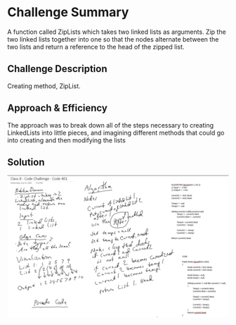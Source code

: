 # Challenge Summary
A function called ZipLists which takes two linked lists as arguments. Zip the two linked lists together into one so that the nodes alternate between the two lists and return a reference to the head of the zipped list.

## Challenge Description
Creating method, ZipList.

## Approach & Efficiency
The approach was to break down all of the steps necessary to creating LinkedLists into little pieces, and imagining different methods that could go into creating and then modifying the lists

## Solution
![Whiteboard Code Challenge 8](assets/CodeChallenge8WB.png)